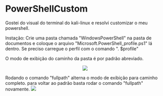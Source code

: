 # PowerShellCustom
Gostei do visual do terminal do kali-linux e resolvi customizar o meu powershell.

Instação:
Crie uma pasta chamada "WindowsPowerShell" na pasta de documentos e coloque o arquivo "Microsoft.PowerShell_profile.ps1" lá dentro.
Se preciso carregue o perfil com o comando ". $profile"

O modo de exibição do caminho da pasta é por padrão abreviado.
<div align="center">
<img src="https://github.com/user-attachments/assets/2083086f-7fed-415c-bda7-809ab8357069" />
</div>



Rodando o comando "fullpath" alterna o modo de exibição para caminho completo.
para voltar ao padrão basta rodar o comando "fullpath" novamente.
<img src="https://github.com/user-attachments/assets/01854600-62cd-4e35-b4b7-c08cf8a62dfa" />
</div>
